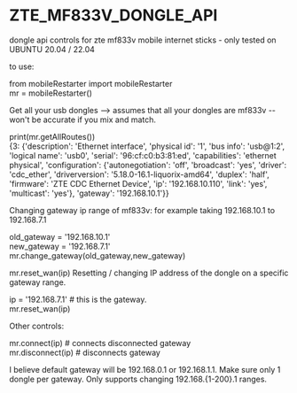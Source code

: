 # ZTE_MF833V_DONGLE_API
dongle api controls for zte mf833v mobile internet sticks - only tested on UBUNTU 20.04 / 22.04


<p>to use:</p>

from mobileRestarter import mobileRestarter
<br />
mr = mobileRestarter()

<p>Get all your usb dongles --> assumes that all your dongles are mf833v -- won't be accurate if you mix and match.</p>

print(mr.getAllRoutes())<br />
{3: {'description': 'Ethernet interface', 'physical id': '1', 'bus info': 'usb@1:2', 'logical name': 'usb0', 'serial': '96:cf:c0:b3:81:ed', 'capabilities': 'ethernet physical', 'configuration': {'autonegotiation': 'off', 'broadcast': 'yes', 'driver': 'cdc_ether', 'driverversion': '5.18.0-16.1-liquorix-amd64', 'duplex': 'half', 'firmware': 'ZTE CDC Ethernet Device', 'ip': '192.168.10.110', 'link': 'yes', 'multicast': 'yes'}, 'gateway': '192.168.10.1'}}


<p>
Changing gateway ip range of mf833v: for example taking 192.168.10.1 to 192.168.7.1
</p>

old_gateway = '192.168.10.1'<br />
new_gateway = '192.168.7.1'<br />
mr.change_gateway(old_gateway,new_gateway)


<p>mr.reset_wan(ip)
Resetting / changing IP address of the dongle on a specific gateway range.
</p>


ip = '192.168.7.1' # this is the gateway. <br />
mr.reset_wan(ip)


<p>
Other controls:
</p>


mr.connect(ip) # connects disconnected gateway<br />
mr.disconnect(ip) # disconnects gateway


<p> I believe default gateway will be 192.168.0.1  or 192.168.1.1.
	Make sure only 1 dongle per gateway. Only supports changing 192.168.{1-200}.1 ranges.
</p>
